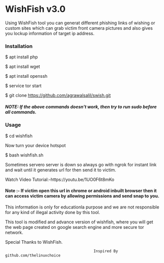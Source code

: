 <h1>WishFish v3.0</h1>
                                                   
<p>Using WishFish tool you can generat different phishing links of wishing or custom sites which can grab victim front camera pictures and also gives you lockup information of target ip address.
<p1>

<h3>Installation</h3>

$ apt install php

$ apt install wget

$ apt install openssh

$ service tor start

$ git clone https://github.com/agrawalsalil/swish.git

<h5>NOTE: If the above commands doesn't work, then try to run sudo before all commands.</h5>

<h3>Usage</h3>

$ cd wishfish

Now turn your device hotspot

$ bash wishfish.sh

<p>Sometimes servero server is down so always go with ngrok for instant link and wait until it generates url for then send it to victim.
</p>
 Watch Video Tutorial:-https://youtu.be/1UO0F6t8mKo
<h4>Note :- If victim open this url in chrome or android inbuilt browser then it can access victim camera by allowing permissions and send snap to you.
</h4>
This information is only for educationla purpose and we are not responsible for any kind of illegal activity done by this tool.

This tool is modified and advance version of wishfish, where you will get the web page created on google search engine and more secure tor network.

Special Thanks to WishFish.


                                            Inspired By github.com/thelinuxchoice
